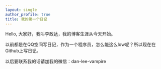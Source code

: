 ```yaml
---
layout: single
author_profile: true
title: 我的第一个日记
---
```

Hello, 大家好，我叫李政达，我的博客生涯从今天开始。

以前都是在QQ空间写日记，作为一个程序员，怎么能这么low呢？所以现在在Github上写日记。

以后要联系我的话请加我的微信：dan-lee-vampire